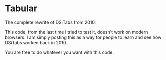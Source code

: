 # Tabular
The complete rewrite of DSiTabs from 2010.

This code, from the last time I tried to test it, doesn't work on modern browsers. I am simply posting this as a way for people to learn and see how DSiTabs worked back in 2010.

You are free to do whatever you want with this code.
